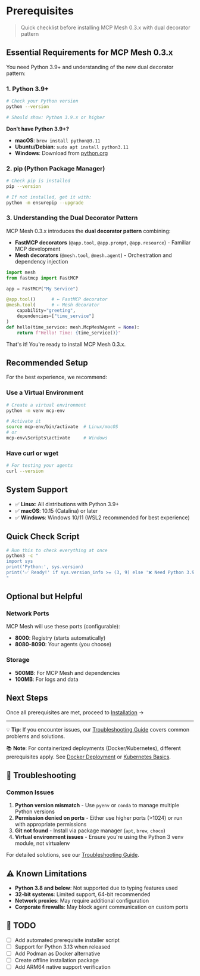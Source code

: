 # Prerequisites

> Quick checklist before installing MCP Mesh 0.3.x with dual decorator pattern

## Essential Requirements for MCP Mesh 0.3.x

You need Python 3.9+ and understanding of the new dual decorator pattern:

### 1. Python 3.9+

```bash
# Check your Python version
python --version

# Should show: Python 3.9.x or higher
```

**Don't have Python 3.9+?**

- **macOS**: `brew install python@3.11`
- **Ubuntu/Debian**: `sudo apt install python3.11`
- **Windows**: Download from [python.org](https://python.org)

### 2. pip (Python Package Manager)

```bash
# Check pip is installed
pip --version

# If not installed, get it with:
python -m ensurepip --upgrade
```

### 3. Understanding the Dual Decorator Pattern

MCP Mesh 0.3.x introduces the **dual decorator pattern** combining:

- **FastMCP decorators** (`@app.tool`, `@app.prompt`, `@app.resource`) - Familiar MCP development
- **Mesh decorators** (`@mesh.tool`, `@mesh.agent`) - Orchestration and dependency injection

```python
import mesh
from fastmcp import FastMCP

app = FastMCP("My Service")

@app.tool()      # ← FastMCP decorator
@mesh.tool(      # ← Mesh decorator
    capability="greeting",
    dependencies=["time_service"]
)
def hello(time_service: mesh.McpMeshAgent = None):
    return f"Hello! Time: {time_service()}"
```

That's it! You're ready to install MCP Mesh 0.3.x.

## Recommended Setup

For the best experience, we recommend:

### Use a Virtual Environment

```bash
# Create a virtual environment
python -m venv mcp-env

# Activate it
source mcp-env/bin/activate  # Linux/macOS
# or
mcp-env\Scripts\activate     # Windows
```

### Have curl or wget

```bash
# For testing your agents
curl --version
```

## System Support

- ✅ **Linux**: All distributions with Python 3.9+
- ✅ **macOS**: 10.15 (Catalina) or later
- ✅ **Windows**: Windows 10/11 (WSL2 recommended for best experience)

## Quick Check Script

```bash
# Run this to check everything at once
python3 -c "
import sys
print('Python:', sys.version)
print('✅ Ready!' if sys.version_info >= (3, 9) else '❌ Need Python 3.9+')
"
```

## Optional but Helpful

### Network Ports

MCP Mesh will use these ports (configurable):

- **8000**: Registry (starts automatically)
- **8080-8090**: Your agents (you choose)

### Storage

- **500MB**: For MCP Mesh and dependencies
- **100MB**: For logs and data

## Next Steps

Once all prerequisites are met, proceed to [Installation](./02-installation.md) →

---

💡 **Tip**: If you encounter issues, our [Troubleshooting Guide](../10-operations/03-troubleshooting.md) covers common problems and solutions.

📚 **Note**: For containerized deployments (Docker/Kubernetes), different prerequisites apply. See [Docker Deployment](../03-docker-deployment.md) or [Kubernetes Basics](../04-kubernetes-basics.md).

## 🔧 Troubleshooting

### Common Issues

1. **Python version mismatch** - Use `pyenv` or `conda` to manage multiple Python versions
2. **Permission denied on ports** - Either use higher ports (>1024) or run with appropriate permissions
3. **Git not found** - Install via package manager (`apt`, `brew`, `choco`)
4. **Virtual environment issues** - Ensure you're using the Python 3 venv module, not virtualenv

For detailed solutions, see our [Troubleshooting Guide](./troubleshooting.md).

## ⚠️ Known Limitations

- **Python 3.8 and below**: Not supported due to typing features used
- **32-bit systems**: Limited support, 64-bit recommended
- **Network proxies**: May require additional configuration
- **Corporate firewalls**: May block agent communication on custom ports

## 📝 TODO

- [ ] Add automated prerequisite installer script
- [ ] Support for Python 3.13 when released
- [ ] Add Podman as Docker alternative
- [ ] Create offline installation package
- [ ] Add ARM64 native support verification
